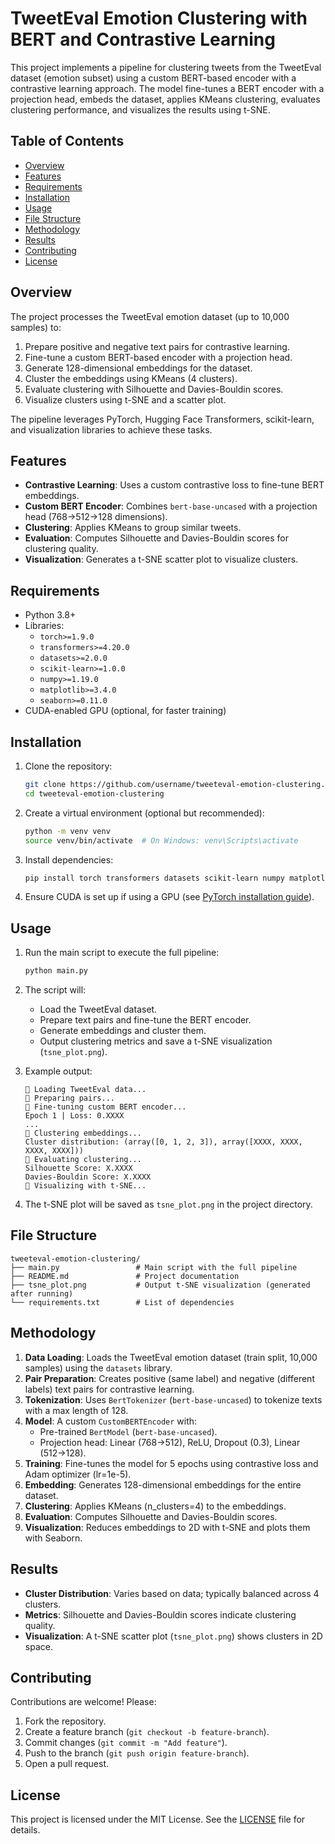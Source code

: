 # TweetEval Emotion Clustering with BERT and Contrastive Learning

This project implements a pipeline for clustering tweets from the TweetEval dataset (emotion subset) using a custom BERT-based encoder with a contrastive learning approach. The model fine-tunes a BERT encoder with a projection head, embeds the dataset, applies KMeans clustering, evaluates clustering performance, and visualizes the results using t-SNE.

## Table of Contents
- [Overview](#overview)
- [Features](#features)
- [Requirements](#requirements)
- [Installation](#installation)
- [Usage](#usage)
- [File Structure](#file-structure)
- [Methodology](#methodology)
- [Results](#results)
- [Contributing](#contributing)
- [License](#license)

## Overview
The project processes the TweetEval emotion dataset (up to 10,000 samples) to:
1. Prepare positive and negative text pairs for contrastive learning.
2. Fine-tune a custom BERT-based encoder with a projection head.
3. Generate 128-dimensional embeddings for the dataset.
4. Cluster the embeddings using KMeans (4 clusters).
5. Evaluate clustering with Silhouette and Davies-Bouldin scores.
6. Visualize clusters using t-SNE and a scatter plot.

The pipeline leverages PyTorch, Hugging Face Transformers, scikit-learn, and visualization libraries to achieve these tasks.

## Features
- **Contrastive Learning**: Uses a custom contrastive loss to fine-tune BERT embeddings.
- **Custom BERT Encoder**: Combines `bert-base-uncased` with a projection head (768→512→128 dimensions).
- **Clustering**: Applies KMeans to group similar tweets.
- **Evaluation**: Computes Silhouette and Davies-Bouldin scores for clustering quality.
- **Visualization**: Generates a t-SNE scatter plot to visualize clusters.

## Requirements
- Python 3.8+
- Libraries:
  - `torch>=1.9.0`
  - `transformers>=4.20.0`
  - `datasets>=2.0.0`
  - `scikit-learn>=1.0.0`
  - `numpy>=1.19.0`
  - `matplotlib>=3.4.0`
  - `seaborn>=0.11.0`
- CUDA-enabled GPU (optional, for faster training)

## Installation
1. Clone the repository:
   ```bash
   git clone https://github.com/username/tweeteval-emotion-clustering.git
   cd tweeteval-emotion-clustering
   ```
2. Create a virtual environment (optional but recommended):
   ```bash
   python -m venv venv
   source venv/bin/activate  # On Windows: venv\Scripts\activate
   ```
3. Install dependencies:
   ```bash
   pip install torch transformers datasets scikit-learn numpy matplotlib seaborn
   ```
4. Ensure CUDA is set up if using a GPU (see [PyTorch installation guide](https://pytorch.org/get-started/locally/)).

## Usage
1. Run the main script to execute the full pipeline:
   ```bash
   python main.py
   ```
2. The script will:
   - Load the TweetEval dataset.
   - Prepare text pairs and fine-tune the BERT encoder.
   - Generate embeddings and cluster them.
   - Output clustering metrics and save a t-SNE visualization (`tsne_plot.png`).

3. Example output:
   ```
   🔹 Loading TweetEval data...
   🔹 Preparing pairs...
   🔹 Fine-tuning custom BERT encoder...
   Epoch 1 | Loss: 0.XXXX
   ...
   🔹 Clustering embeddings...
   Cluster distribution: (array([0, 1, 2, 3]), array([XXXX, XXXX, XXXX, XXXX]))
   🔹 Evaluating clustering...
   Silhouette Score: X.XXXX
   Davies-Bouldin Score: X.XXXX
   🔹 Visualizing with t-SNE...
   ```

4. The t-SNE plot will be saved as `tsne_plot.png` in the project directory.

## File Structure
```
tweeteval-emotion-clustering/
├── main.py                 # Main script with the full pipeline
├── README.md               # Project documentation
├── tsne_plot.png           # Output t-SNE visualization (generated after running)
└── requirements.txt        # List of dependencies
```

## Methodology
1. **Data Loading**: Loads the TweetEval emotion dataset (train split, 10,000 samples) using the `datasets` library.
2. **Pair Preparation**: Creates positive (same label) and negative (different labels) text pairs for contrastive learning.
3. **Tokenization**: Uses `BertTokenizer` (`bert-base-uncased`) to tokenize texts with a max length of 128.
4. **Model**: A custom `CustomBERTEncoder` with:
   - Pre-trained `BertModel` (`bert-base-uncased`).
   - Projection head: Linear (768→512), ReLU, Dropout (0.3), Linear (512→128).
5. **Training**: Fine-tunes the model for 5 epochs using contrastive loss and Adam optimizer (lr=1e-5).
6. **Embedding**: Generates 128-dimensional embeddings for the entire dataset.
7. **Clustering**: Applies KMeans (n_clusters=4) to the embeddings.
8. **Evaluation**: Computes Silhouette and Davies-Bouldin scores.
9. **Visualization**: Reduces embeddings to 2D with t-SNE and plots them with Seaborn.

## Results
- **Cluster Distribution**: Varies based on data; typically balanced across 4 clusters.
- **Metrics**: Silhouette and Davies-Bouldin scores indicate clustering quality.
- **Visualization**: A t-SNE scatter plot (`tsne_plot.png`) shows clusters in 2D space.

## Contributing
Contributions are welcome! Please:
1. Fork the repository.
2. Create a feature branch (`git checkout -b feature-branch`).
3. Commit changes (`git commit -m "Add feature"`).
4. Push to the branch (`git push origin feature-branch`).
5. Open a pull request.

## License
This project is licensed under the MIT License. See the [LICENSE](LICENSE) file for details.